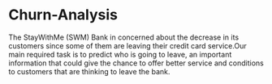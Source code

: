 # Churn-Analysis
The StayWithMe (SWM) Bank in concerned about the decrease in its customers since some of them are leaving their credit card service.Our main required task is to predict who is going to leave, an important information that could give the chance to offer better service and conditions to customers that are thinking to leave the bank. 
